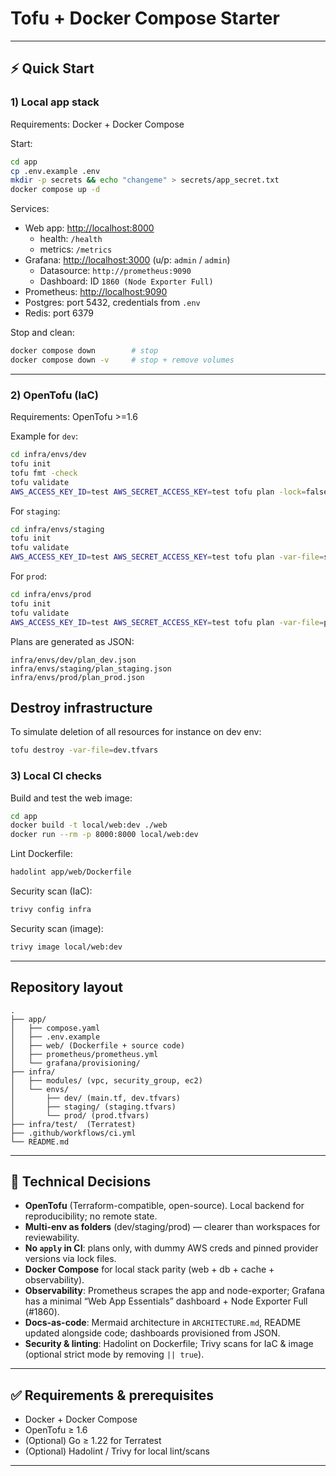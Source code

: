# Tofu + Docker Compose Starter

---

## ⚡️ Quick Start

### 1) Local app stack
Requirements: Docker + Docker Compose

Start:
```bash
cd app
cp .env.example .env
mkdir -p secrets && echo "changeme" > secrets/app_secret.txt
docker compose up -d
```

Services:
- Web app: [http://localhost:8000](http://localhost:8000)  
  - health: `/health`  
  - metrics: `/metrics`
- Grafana: [http://localhost:3000](http://localhost:3000) (u/p: `admin` / `admin`)  
  - Datasource: `http://prometheus:9090`  
  - Dashboard: ID `1860 (Node Exporter Full)`
- Prometheus: [http://localhost:9090](http://localhost:9090)  
- Postgres: port 5432, credentials from `.env`  
- Redis: port 6379  

Stop and clean:
```bash
docker compose down        # stop
docker compose down -v     # stop + remove volumes
```

---

### 2) OpenTofu (IaC)
Requirements: OpenTofu >=1.6

Example for `dev`:
```bash
cd infra/envs/dev
tofu init
tofu fmt -check
tofu validate
AWS_ACCESS_KEY_ID=test AWS_SECRET_ACCESS_KEY=test tofu plan -lock=false -refresh=false -input=false -var-file=dev.tfvars
```

For `staging`:
```bash
cd infra/envs/staging
tofu init
tofu validate
AWS_ACCESS_KEY_ID=test AWS_SECRET_ACCESS_KEY=test tofu plan -var-file=staging.tfvars
```

For `prod`:
```bash
cd infra/envs/prod
tofu init
tofu validate
AWS_ACCESS_KEY_ID=test AWS_SECRET_ACCESS_KEY=test tofu plan -var-file=prod.tfvars
```

Plans are generated as JSON:
```
infra/envs/dev/plan_dev.json
infra/envs/staging/plan_staging.json
infra/envs/prod/plan_prod.json
```
## Destroy infrastructure
To simulate deletion of all resources for instance on dev env:
```bash
tofu destroy -var-file=dev.tfvars
```

### 3) Local CI checks
Build and test the web image:
```bash
cd app
docker build -t local/web:dev ./web
docker run --rm -p 8000:8000 local/web:dev
```

Lint Dockerfile:
```bash
hadolint app/web/Dockerfile
```

Security scan (IaC):
```bash
trivy config infra
```

Security scan (image):
```bash
trivy image local/web:dev
```

---

##  Repository layout

```
.
├── app/                        
│   ├── compose.yaml
│   ├── .env.example
│   ├── web/ (Dockerfile + source code)
│   ├── prometheus/prometheus.yml
│   └── grafana/provisioning/
├── infra/                      
│   ├── modules/ (vpc, security_group, ec2)
│   └── envs/
│       ├── dev/ (main.tf, dev.tfvars)
│       ├── staging/ (staging.tfvars)
│       └── prod/ (prod.tfvars)
├── infra/test/  (Terratest)
├── .github/workflows/ci.yml
└── README.md
```

---
## 📝 Technical Decisions

- **OpenTofu** (Terraform-compatible, open-source). Local backend for reproducibility; no remote state.
- **Multi-env as folders** (dev/staging/prod) — clearer than workspaces for reviewability.
- **No `apply` in CI**: plans only, with dummy AWS creds and pinned provider versions via lock files.
- **Docker Compose** for local stack parity (web + db + cache + observability).
- **Observability**: Prometheus scrapes the app and node-exporter; Grafana has a minimal “Web App Essentials” dashboard + Node Exporter Full (#1860).
- **Docs-as-code**: Mermaid architecture in `ARCHITECTURE.md`, README updated alongside code; dashboards provisioned from JSON.
- **Security & linting**: Hadolint on Dockerfile; Trivy scans for IaC & image (optional strict mode by removing `|| true`).

---


## ✅ Requirements & prerequisites

- Docker + Docker Compose
- OpenTofu ≥ 1.6
- (Optional) Go ≥ 1.22 for Terratest
- (Optional) Hadolint / Trivy for local lint/scans

---

